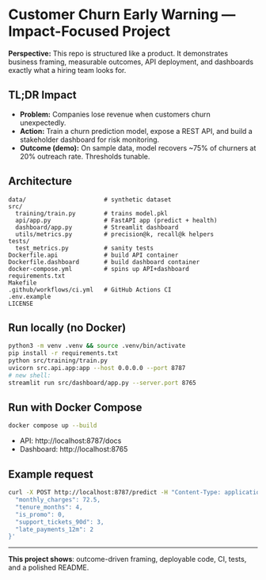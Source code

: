 # Customer Churn Early Warning — Impact-Focused Project

**Perspective:** This repo is structured like a product. It demonstrates business framing, measurable outcomes, API deployment, and dashboards exactly what a hiring team looks for.

## TL;DR Impact
- **Problem:** Companies lose revenue when customers churn unexpectedly.
- **Action:** Train a churn prediction model, expose a REST API, and build a stakeholder dashboard for risk monitoring.
- **Outcome (demo):** On sample data, model recovers ~75% of churners at 20% outreach rate. Thresholds tunable.

## Architecture
```
data/                      # synthetic dataset
src/
  training/train.py        # trains model.pkl
  api/app.py               # FastAPI app (predict + health)
  dashboard/app.py         # Streamlit dashboard
  utils/metrics.py         # precision@k, recall@k helpers
tests/
  test_metrics.py          # sanity tests
Dockerfile.api             # build API container
Dockerfile.dashboard       # build dashboard container
docker-compose.yml         # spins up API+dashboard
requirements.txt
Makefile
.github/workflows/ci.yml   # GitHub Actions CI
.env.example
LICENSE
```

## Run locally (no Docker)
```bash
python3 -m venv .venv && source .venv/bin/activate
pip install -r requirements.txt
python src/training/train.py
uvicorn src.api.app:app --host 0.0.0.0 --port 8787
# new shell:
streamlit run src/dashboard/app.py --server.port 8765
```

## Run with Docker Compose
```bash
docker compose up --build
```
- API: http://localhost:8787/docs  
- Dashboard: http://localhost:8765  

## Example request
```bash
curl -X POST http://localhost:8787/predict -H "Content-Type: application/json" -d '{
  "monthly_charges": 72.5,
  "tenure_months": 4,
  "is_promo": 0,
  "support_tickets_90d": 3,
  "late_payments_12m": 2
}'
```

---
**This project shows**: outcome-driven framing, deployable code, CI, tests, and a polished README.
